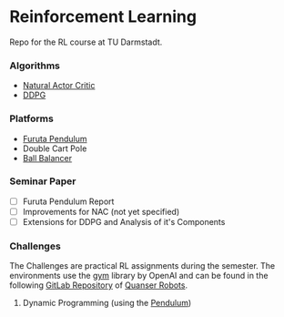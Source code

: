 # Reinforcement Learning
Repo for the RL course at TU Darmstadt.

### Algorithms
* [Natural Actor Critic](https://homes.cs.washington.edu/~todorov/courses/amath579/reading/NaturalActorCritic.pdf "Link to the Paper") 
* [DDPG](https://arxiv.org/pdf/1509.02971.pdf)

### Platforms
* [Furuta Pendulum](https://www.quanser.com/products/rotary-inverted-pendulum/)
* Double Cart Pole
* [Ball Balancer](https://www.quanser.com/products/2-dof-ball-balancer/)

### Seminar Paper

- [ ] Furuta Pendulum Report
- [ ] Improvements for NAC (not yet specified)
- [ ] Extensions for DDPG and Analysis of it's Components

### Challenges

The Challenges are practical RL assignments during the semester. The environments use the [gym](https://gym.openai.com/) library by OpenAI and can be found in the following [GitLab Repository](https://git.ias.informatik.tu-darmstadt.de/quanser/clients) of [Quanser Robots](https://www.quanser.com/products/).

1. Dynamic Programming (using the [Pendulum](https://gym.openai.com/envs/Pendulum-v0/))
